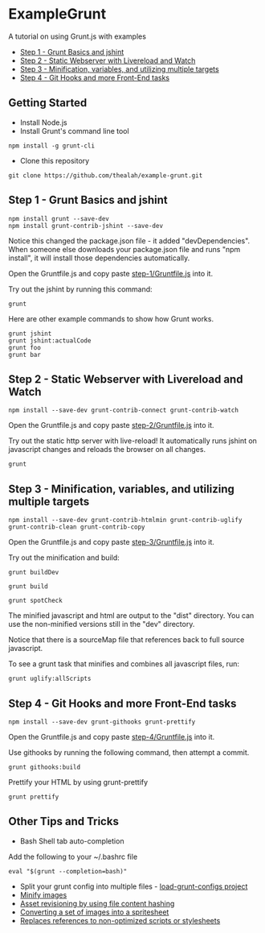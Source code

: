 # ExampleGrunt
A tutorial on using Grunt.js with examples

* [Step 1 - Grunt Basics and jshint](#Step-1)
* [Step 2 - Static Webserver with Livereload and Watch](#Step-2)
* [Step 3 - Minification, variables, and utilizing multiple targets](#Step-3)
* [Step 4 - Git Hooks and more Front-End tasks](#Step-4)

## Getting Started
* Install Node.js
* Install Grunt's command line tool
```
npm install -g grunt-cli
```

* Clone this repository
```
git clone https://github.com/thealah/example-grunt.git
```

<a name="Step-1"></a>
## Step 1 - Grunt Basics and jshint

```
npm install grunt --save-dev
npm install grunt-contrib-jshint --save-dev
```

Notice this changed the package.json file - it added "devDependencies". When someone else downloads your package.json file and runs "npm install", it will install those dependencies automatically.

Open the Gruntfile.js and copy paste [step-1/Gruntfile.js](step-1/Gruntfile.js) into it.

Try out the jshint by running this command:

```
grunt
```

Here are other example commands to show how Grunt works.
```
grunt jshint
grunt jshint:actualCode
grunt foo
grunt bar
```

<a name="Step-2"></a>
## Step 2 - Static Webserver with Livereload and Watch

```
npm install --save-dev grunt-contrib-connect grunt-contrib-watch
```

Open the Gruntfile.js and copy paste [step-2/Gruntfile.js](step-2/Gruntfile.js) into it.

Try out the static http server with live-reload! It automatically runs jshint on javascript changes and reloads the browser on all changes.

```
grunt
```

<a name="Step-3"></a>
## Step 3 - Minification, variables, and utilizing multiple targets

```
npm install --save-dev grunt-contrib-htmlmin grunt-contrib-uglify grunt-contrib-clean grunt-contrib-copy
```

Open the Gruntfile.js and copy paste [step-3/Gruntfile.js](step-3/Gruntfile.js) into it.


Try out the minification and build:
```
grunt buildDev

grunt build

grunt spotCheck
```

The minified javascript and html are output to the "dist" directory. You can use the non-minified versions still in the "dev" directory.

Notice that there is a sourceMap file that references back to full source javascript.

To see a grunt task that minifies and combines all javascript files, run:

```
grunt uglify:allScripts
```

<a name="Step-4"></a>
## Step 4 - Git Hooks and more Front-End tasks

```
npm install --save-dev grunt-githooks grunt-prettify
```

Open the Gruntfile.js and copy paste [step-4/Gruntfile.js](step-4/Gruntfile.js) into it.

Use githooks by running the following command, then attempt a commit.

```
grunt githooks:build
```

Prettify your HTML by using grunt-prettify
```
grunt prettify
```


## Other Tips and Tricks

* Bash Shell tab auto-completion

Add the following to your ~/.bashrc file
```
eval "$(grunt --completion=bash)"
```

* Split your grunt config into multiple files - [load-grunt-configs project](https://github.com/creynders/load-grunt-configs)
* [Minify images](https://github.com/gruntjs/grunt-contrib-imagemin)
* [Asset revisioning by using file content hashing](https://github.com/yeoman/grunt-filerev)
* [Converting a set of images into a spritesheet](https://github.com/Ensighten/grunt-spritesmith)
* [Replaces references to non-optimized scripts or stylesheets](https://github.com/yeoman/grunt-usemin)